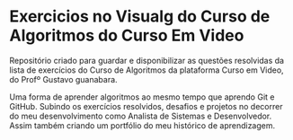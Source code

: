 # Exercicios no Visualg do Curso de Algoritmos do Curso Em Video
 Repositório criado para guardar e disponibilizar as questões resolvidas da lista de exercícios do Curso de Algoritmos da plataforma Curso em Video, do Profº Gustavo guanabara.

 Uma forma de aprender algoritmos ao mesmo tempo que aprendo Git e GitHub. Subindo os exercícios resolvidos, desafios e projetos no decorrer do meu desenvolvimento como Analista de Sistemas e Desenvolvedor. Assim também criando um portfólio do meu histórico de aprendizagem.